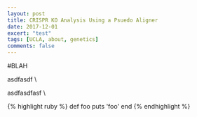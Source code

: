 ```yaml
---
layout: post
title: CRISPR KO Analysis Using a Psuedo Aligner
date: 2017-12-01
excert: "test"
tags: [UCLA, about, genetics]
comments: false
---
```

#BLAH

asdfasdf \\


asdfasdfasf \\

{% highlight ruby %}
def foo
  puts 'foo'
end
{% endhighlight %}
